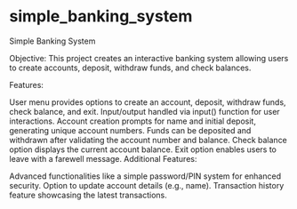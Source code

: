 # simple_banking_system

Simple Banking System

Objective: This project creates an interactive banking system allowing users to create accounts, deposit, withdraw funds, and check balances.

Features:

User menu provides options to create an account, deposit, withdraw funds, check balance, and exit.
Input/output handled via input() function for user interactions.
Account creation prompts for name and initial deposit, generating unique account numbers.
Funds can be deposited and withdrawn after validating the account number and balance.
Check balance option displays the current account balance.
Exit option enables users to leave with a farewell message.
Additional Features:

Advanced functionalities like a simple password/PIN system for enhanced security.
Option to update account details (e.g., name).
Transaction history feature showcasing the latest transactions.
